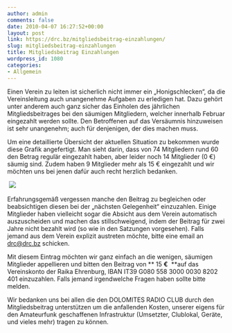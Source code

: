 ```yaml
---
author: admin
comments: false
date: 2010-04-07 16:27:52+00:00
layout: post
link: https://drc.bz/mitgliedsbeitrag-einzahlungen/
slug: mitgliedsbeitrag-einzahlungen
title: Mitgliedsbeitrag Einzahlungen
wordpress_id: 1080
categories:
- Allgemein
---
```


[](https://drc.bz/wp-content/uploads/2010/04/grafik.bmp)Einen Verein zu leiten ist sicherlich nicht immer ein „Honigschlecken“, da die Vereinsleitung auch unangenehme Aufgaben zu erledigen hat. Dazu gehört unter anderem auch ganz sicher das Einholen des jährlichen Mitgliedsbeitrages bei den säumigen Mitgliedern, welcher innerhalb Februar eingezahlt werden sollte. Den Betroffenen auf das Versäumnis hinzuweisen ist sehr unangenehm; auch für denjenigen, der dies machen muss.

Um eine detaillierte Übersicht der aktuellen Situation zu bekommen wurde diese Grafik angefertigt. Man sieht darin, dass von 74 Mitgliedern rund 60 den Betrag regulär eingezahlt haben, aber leider noch 14 Mitglieder (0 €) säumig sind. Zudem haben 9 Mitglieder mehr als 15 € eingezahlt und wir möchten uns bei jenen dafür auch recht herzlich bedanken.

 ![](https://drc.bz/wp-content/uploads/2010/04/grafik.bmp)

Erfahrungsgemäß vergessen manche den Beitrag zu begleichen oder beabsichtigen diesen bei der „nächsten Gelegenheit“ einzuzahlen. Einige Mitglieder haben vielleicht sogar die Absicht aus dem Verein automatisch auszuscheiden und machen das stillschweigend, indem der Beitrag für zwei Jahre nicht bezahlt wird (so wie in den Satzungen vorgesehen). Falls jemand aus dem Verein explizit austreten möchte, bitte eine email an [drc@drc.bz](mailto:drc@drc.bz) schicken.

Mit diesem Eintrag möchten wir ganz einfach an die wenigen, säumigen Mitglieder appellieren und bitten den Beitrag von ** 15 **€**  **auf das Vereinskonto der Raika Ehrenburg, IBAN IT39 G080 558 3000 0030 8202 401 einzuzahlen. Falls jemand irgendwelche Fragen haben sollte bitte melden.

Wir bedanken uns bei allen die den DOLOMITES RADIO CLUB durch den Mitgliedsbeitrag unterstützen um die anfallenden Kosten, unserer eigens für den Amateurfunk geschaffenen Infrastruktur (Umsetzter, Clublokal, Geräte, und vieles mehr) tragen zu können.
